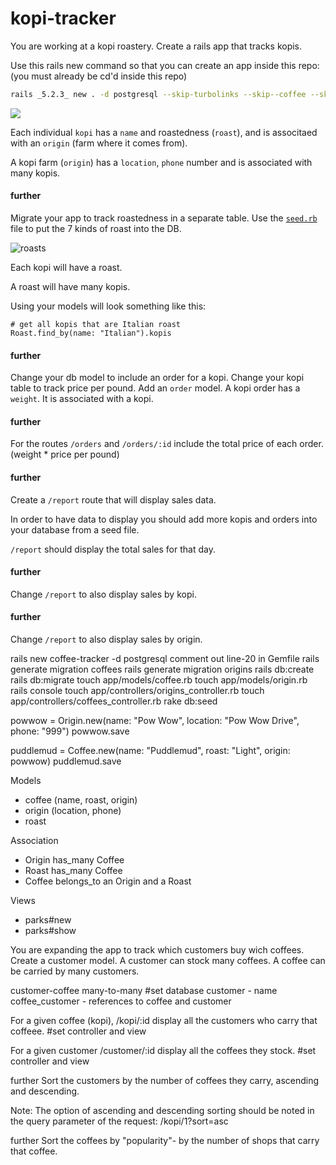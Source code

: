 # kopi-tracker


You are working at a kopi roastery. Create a rails app that tracks kopis.

Use this rails new command so that you can create an app inside this repo: (you must already be cd'd inside this repo)

```bash
rails _5.2.3_ new . -d postgresql --skip-turbolinks --skip--coffee --skip-git
```

![](https://media.giphy.com/media/l3vQXT6nQkKK7LkVG/giphy.gif)

Each individual `kopi` has a `name` and roastedness (`roast`), and is associtaed with an `origin` (farm where it comes from).

A kopi farm (`origin`) has a `location`, `phone` number and is associated with many kopis.

#### further
Migrate your app to track roastedness in a separate table. Use the [`seed.rb`](https://edgeguides.rubyonrails.org/active_record_migrations.html#migrations-and-seed-data) file to put the 7 kinds of roast into the DB. 

![roasts](https://cdn6.bigcommerce.com/s-s60y10i2/product_images/uploaded_images/roast-comparison-chart.jpg?t=1469215177)

Each kopi will have a roast.

A roast will have many kopis.

Using your models will look something like this:

```
# get all kopis that are Italian roast
Roast.find_by(name: "Italian").kopis
```

#### further 
Change your db model to include an order for a kopi. Change your kopi table to track price per pound. Add an `order` model. A kopi order has a `weight`. It is associated with a kopi.

#### further
For the routes `/orders` and `/orders/:id` include the total price of each order. (weight * price per pound)

#### further
Create a `/report` route that will display sales data.

In order to have data to display you should add more kopis and orders into your database from a seed file.

`/report` should display the total sales for that day. 

#### further
Change `/report` to also display sales by kopi.

#### further
Change `/report` to also display sales by origin.


rails new coffee-tracker -d postgresql
comment out line-20 in Gemfile
rails generate migration coffees
rails generate migration origins
rails db:create
rails db:migrate
touch app/models/coffee.rb
touch app/models/origin.rb
rails console
touch app/controllers/origins_controller.rb
touch app/controllers/coffees_controller.rb
rake db:seed

powwow = Origin.new(name: "Pow Wow", location: "Pow Wow Drive", phone: "999")
powwow.save

puddlemud = Coffee.new(name: "Puddlemud", roast: "Light", origin: powwow)
puddlemud.save

Models
- coffee (name, roast, origin)
- origin (location, phone)
- roast 

Association
- Origin has_many Coffee
- Roast has_many Coffee
- Coffee belongs_to an Origin and a Roast

Views
- parks#new
- parks#show


You are expanding the app to track which customers buy wich coffees.
Create a customer model.
A customer can stock many coffees.
A coffee can be carried by many customers.

customer-coffee many-to-many
#set database
customer - name
coffee_customer - references to coffee and customer

For a given coffee (kopi), /kopi/:id display all the customers who carry that coffeee.
#set controller and view

For a given customer /customer/:id display all the coffees they stock.
#set controller and view

further
Sort the customers by the number of coffees they carry, ascending and descending.

Note: The option of ascending and descending sorting should be noted in the query parameter of the request: /kopi/1?sort=asc

further
Sort the coffees by "popularity"- by the number of shops that carry that coffee.